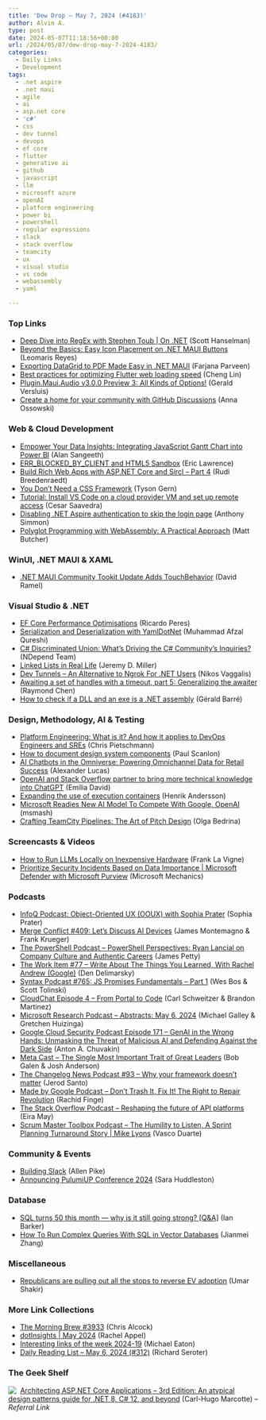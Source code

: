 ```yaml
---
title: 'Dew Drop – May 7, 2024 (#4183)'
author: Alvin A.
type: post
date: 2024-05-07T11:18:56+00:00
url: /2024/05/07/dew-drop-may-7-2024-4183/
categories:
  - Daily Links
  - Development
tags:
  - .net aspire
  - .net maui
  - agile
  - ai
  - asp.net core
  - 'c#'
  - css
  - dev tunnel
  - devops
  - ef core
  - flutter
  - generative ai
  - github
  - javascript
  - llm
  - microsoft azure
  - openAI
  - platform engineering
  - power bi
  - powershell
  - regular expressions
  - slack
  - stack overflow
  - teamcity
  - ux
  - visual studio
  - vs code
  - webassembly
  - yaml

---
```

### <a name="top"></a>Top Links

  * <a href="http://www.youtube.com/watch?v=ptKjWPC7pqw" target="_blank" rel="noopener">Deep Dive into RegEx with Stephen Toub | On .NET</a> (Scott Hanselman)
  * <a href="https://www.telerik.com/blogs/beyond-basics-easy-icon-placement-net-maui-buttons" target="_blank" rel="noopener">Beyond the Basics: Easy Icon Placement on .NET MAUI Buttons</a> (Leomaris Reyes)
  * <a href="https://www.syncfusion.com/blogs/post/export-dotnet-maui-datagrid-to-pdf?utm_source=alvinashcraft&utm_medium=email&utm_campaign=alvinashcraft_blog_edmmay24" target="_blank" rel="noopener">Exporting DataGrid to PDF Made Easy in .NET MAUI</a> (Farjana Parveen)
  * <a href="https://medium.com/flutter/best-practices-for-optimizing-flutter-web-loading-speed-7cc0df14ce5c?source=rss----4da7dfd21a33---4" target="_blank" rel="noopener">Best practices for optimizing Flutter web loading speed</a> (Cheng Lin)
  * <a href="https://github.com/jfversluis/Plugin.Maui.Audio/releases/tag/v3.0.0-preview3" target="_blank" rel="noopener">Plugin.Maui.Audio v3.0.0 Preview 3: All Kinds of Options!</a> (Gerald Versluis)
  * <a href="https://github.blog/2024-05-06-create-a-home-for-your-community-with-github-discussions/" target="_blank" rel="noopener">Create a home for your community with GitHub Discussions</a> (Anna Ossowski)



### <a name="web"></a>Web & Cloud Development

  * <a href="https://www.syncfusion.com/blogs/post/add-gantt-chart-into-power-bi?utm_source=alvinashcraft&utm_medium=email&utm_campaign=alvinashcraft_blog_edmmay24" target="_blank" rel="noopener">Empower Your Data Insights: Integrating JavaScript Gantt Chart into Power BI</a> (Alan Sangeeth)
  * <a href="https://textslashplain.com/2024/05/06/err_blocked_by_client-and-html5-sandbox/" target="_blank" rel="noopener">ERR_BLOCKED_BY_CLIENT and HTML5 Sandbox</a> (Eric Lawrence)
  * <a href="https://www.codeproject.com/Articles/5381910/Build-Rich-Web-Apps-with-ASP-NET-Core-and-Sircl-2" target="_blank" rel="noopener">Build Rich Web Apps with ASP.NET Core and Sircl – Part 4</a> (Rudi Breedenraedt)
  * <a href="https://www.infoq.com/articles/no-need-css-framework/" target="_blank" rel="noopener">You Don’t Need a CSS Framework</a> (Tyson Gern)
  * <a href="https://about.gitlab.com/blog/2024/05/06/tutorial-install-vs-code-on-a-cloud-provider-vm-and-set-up-remote-access" target="_blank" rel="noopener">Tutorial: Install VS Code on a cloud provider VM and set up remote access</a> (Cesar Saavedra)
  * <a href="https://anthonysimmon.com/disabling-dotnet-aspire-authentication-skip-login-page/" target="_blank" rel="noopener">Disabling .NET Aspire authentication to skip the login page</a> (Anthony Simmon)
  * <a href="https://www.infoq.com/articles/webassembly-component-model/" target="_blank" rel="noopener">Polyglot Programming with WebAssembly: A Practical Approach</a> (Matt Butcher)



### <a name="silverlight"></a>WinUI, .NET MAUI & XAML

  * <a href="https://visualstudiomagazine.com/Articles/2024/05/06/net-maui-community-toolkit-v8.aspx" target="_blank" rel="noopener">.NET MAUI Community Tookit Update Adds TouchBehavior</a> (David Ramel)



### <a name="dotnet"></a>Visual Studio & .NET

  * <a href="https://weblogs.asp.net:443/ricardoperes/ef-core-performance-optimisations" target="_blank" rel="noopener">EF Core Performance Optimisations</a> (Ricardo Peres)
  * <a href="https://code-maze.com/csharp-serialization-and-deserialization-with-yamldotnet/" target="_blank" rel="noopener">Serialization and Deserialization with YamlDotNet</a> (Muhammad Afzal Qureshi)
  * <a href="https://blog.ndepend.com/csharp-discriminated-union/" target="_blank" rel="noopener">C# Discriminated Union: What’s Driving the C# Community’s Inquiries?</a> (NDepend Team)
  * <a href="https://jeremydmiller.com/2024/05/06/linked-lists-in-real-life/" target="_blank" rel="noopener">Linked Lists in Real Life</a> (Jeremy D. Miller)
  * <a href="http://www.i-programmer.info/news/89-net/17165-dev-tunnels-an-alternative-to-ngrok-for-net-users.html" target="_blank" rel="noopener">Dev Tunnels &#8211; An Alternative to Ngrok For .NET Users</a> (Nikos Vaggalis)
  * <a href="https://devblogs.microsoft.com/oldnewthing/20240506-00/?p=109727" target="_blank" rel="noopener">Awaiting a set of handles with a timeout, part 5: Generalizing the awaiter</a> (Raymond Chen)
  * <a href="https://www.meziantou.net/how-to-check-if-a-dll-and-an-exe-is-a-dotnet-assembly.htm?utm_medium=social&utm_source=syndication" target="_blank" rel="noopener">How to check if a DLL and an exe is a .NET assembly</a> (Gérald Barré)



### <a name="design"></a>Design, Methodology, AI & Testing

  * <a href="https://build5nines.com/platform-engineering-what-is-it-and-how-it-applies-to-devops-engineers-and-sres/" target="_blank" rel="noopener">Platform Engineering: What is it? And how it applies to DevOps Engineers and SREs</a> (Chris Pietschmann)
  * <a href="https://blog.stackblitz.com/posts/design-system-component-documentation/" target="_blank" rel="noopener">How to document design system components</a> (Paul Scanlon)
  * <a href="https://blog.genzeon.com/ai-chatbots-omniverse-powering-omnichannel-data-for-retail-success-infographic" target="_blank" rel="noopener">AI Chatbots in the Omniverse: Powering Omnichannel Data for Retail Success</a> (Alexander Lucas)
  * <a href="https://www.theverge.com/2024/5/6/24150341/openai-stack-overflow-partner-api-coding-assistance" target="_blank" rel="noopener">OpenAI and Stack Overflow partner to bring more technical knowledge into ChatGPT</a> (Emilia David)
  * <a href="https://octopus.com/blog/inline-execution-containers" target="_blank" rel="noopener">Expanding the use of execution containers</a> (Henrik Andersson)
  * <a href="https://tech.slashdot.org/story/24/05/06/1437231/microsoft-readies-new-ai-model-to-compete-with-google-openai?utm_source=rss1.0mainlinkanon&utm_medium=feed" target="_blank" rel="noopener">Microsoft Readies New AI Model To Compete With Google, OpenAI</a> (msmash)
  * <a href="https://blog.jetbrains.com/teamcity/2024/05/art-of-pitch-design/" target="_blank" rel="noopener">Crafting TeamCity Pipelines: The Art of Pitch Design</a> (Olga Bedrina)



### <a name="videos"></a>Screencasts & Videos

  * <a href="https://www.franksworld.com/2024/05/06/how-to-run-llms-locally-on-inexpensive-hardware/?utm_source=rss&utm_medium=rss&utm_campaign=how-to-run-llms-locally-on-inexpensive-hardware" target="_blank" rel="noopener">How to Run LLMs Locally on Inexpensive Hardware</a> (Frank La Vigne)
  * <a href="http://www.youtube.com/watch?v=Ro3GmcVUL2k" target="_blank" rel="noopener">Prioritize Security Incidents Based on Data Importance | Microsoft Defender with Microsoft Purview</a> (Microsoft Mechanics)



### <a name="podcasts"></a>Podcasts

  * <a href="https://www.infoq.com/podcasts/object-oriented-ux-sophia-prater/" target="_blank" rel="noopener">InfoQ Podcast: Object-Oriented UX (OOUX) with Sophia Prater</a> (Sophia Prater)
  * <a href="http://www.mergeconflict.fm/409" target="_blank" rel="noopener">Merge Conflict #409: Let&#8217;s Discuss AI Devices</a> (James Montemagno & Frank Krueger)
  * <a href="https://powershell.org/2024/05/the-powershell-podcast-powershell-perspectives-ryan-lancial-on-company-culture-and-authentic-careers/" target="_blank" rel="noopener">The PowerShell Podcast &#8211; PowerShell Perspectives: Ryan Lancial on Company Culture and Authentic Careers</a> (James Petty)
  * <a href="https://theworkitem.com/blog/write-about-things-you-learned-rachel-andrew/" target="_blank" rel="noopener">The Work Item #77 &#8211; Write About The Things You Learned, With Rachel Andrew (Google)</a> (Den Delimarsky)
  * <a href="https://syntax.fm/765" target="_blank" rel="noopener">Syntax Podcast #765: JS Promises Fundamentals &#8211; Part 1</a> (Wes Bos & Scott Tolinski)
  * <a href="https://cloudchat.tech/2024/05/0004-from-portal-to-code/" target="_blank" rel="noopener">CloudChat Episode 4 &#8211; From Portal to Code</a> (Carl Schweitzer & Brandon Martinez)
  * <a href="https://www.microsoft.com/en-us/research/podcast/abstracts-may-6-2024/" target="_blank" rel="noopener">Microsoft Research Podcast &#8211; Abstracts: May 6, 2024</a> (Michael Galley & Gretchen Huizinga)
  * <a href="https://cloudsecuritypodcast.libsyn.com/ep171-genai-in-the-wrong-hands-unmasking-the-threat-of-malicious-ai-and-defending-against-the-dark-side" target="_blank" rel="noopener">Google Cloud Security Podcast Episode 171 &#8211; GenAI in the Wrong Hands: Unmasking the Threat of Malicious AI and Defending Against the Dark Side</a> (Anton A. Chuvakin)
  * <a href="https://www.meta-cast.com/episode/the-single-most-important-trait-of-great-leaders" target="_blank" rel="noopener">Meta Cast &#8211; The Single Most Important Trait of Great Leaders</a> (Bob Galen & Josh Anderson)
  * <a href="https://changelog.com/news/93" target="_blank" rel="noopener">The Changelog News Podcast #93 &#8211; Why your framework doesn&#8217;t matter</a> (Jerod Santo)
  * <a href="https://shows.acast.com/made-by-google-podcast/episodes/663393aae9604e0012e05efe" target="_blank" rel="noopener">Made by Google Podcast &#8211; Don&#8217;t Trash It, Fix It! The Right to Repair Revolution</a> (Rachid Finge)
  * <a href="https://stackoverflow.blog/2024/05/07/reshaping-the-future-of-api-platforms/" target="_blank" rel="noopener">The Stack Overflow Podcast &#8211; Reshaping the future of API platforms</a> (Eira May)
  * <a href="https://scrummastertoolbox.libsyn.com/the-humility-to-listen-a-sprint-planning-turnaround-story-mike-lyons" target="_blank" rel="noopener">Scrum Master Toolbox Podcast &#8211; The Humility to Listen, A Sprint Planning Turnaround Story | Mike Lyons</a> (Vasco Duarte)



### <a name="events"></a>Community & Events

  * <a href="https://www.allenpike.com/2024/building-slack" target="_blank" rel="noopener">Building Slack</a> (Allen Pike)
  * <a href="https://www.pulumi.com/blog/announcing-pulumiup-conference-2024/" target="_blank" rel="noopener">Announcing PulumiUP Conference 2024</a> (Sara Huddleston)



### <a name="sql"></a>Database

  * <a href="https://betanews.com/2024/05/07/sql-turns-50-this-month-why-is-it-still-going-strong-qa/" target="_blank" rel="noopener">SQL turns 50 this month &#8212; why is it still going strong? [Q&A]</a> (Ian Barker)
  * <a href="https://thenewstack.io/how-to-run-complex-queries-with-sql-in-vector-databases/" target="_blank" rel="noopener">How To Run Complex Queries With SQL in Vector Databases</a> (Jianmei Zhang)



### <a name="misc"></a>Miscellaneous

  * <a href="https://www.theverge.com/2024/5/6/24150041/ev-epa-clean-air-emissions-lawsuit-republicans-tax-credit" target="_blank" rel="noopener">Republicans are pulling out all the stops to reverse EV adoption</a> (Umar Shakir)



### <a name="links"></a>More Link Collections

  * <a href="https://blog.cwa.me.uk/2024/05/07/the-morning-brew-3933/" target="_blank" rel="noopener">The Morning Brew #3933</a> (Chris Alcock)
  * <a href="https://blog.jetbrains.com/dotnet/2024/05/06/dotinsights-may-2024/" target="_blank" rel="noopener">dotInsights | May 2024</a> (Rachel Appel)
  * <a href="https://samestuffdifferentday.net/2024/05/06/Interesting-links-of-the-week-2024-19/" target="_blank" rel="noopener">Interesting links of the week 2024-19</a> (Michael Eaton)
  * <a href="https://seroter.com/2024/05/06/daily-reading-list-may-6-2024-312/" target="_blank" rel="noopener">Daily Reading List – May 6, 2024 (#312)</a> (Richard Seroter)



### <a name="shelf"></a>The Geek Shelf

<a href="https://www.amazon.com/dp/1805123386/?tag=amavin-20" target="_blank" rel="noopener"><img decoding="async" align="left" style="margin: 0px 4px 0px 0px; border: 0px currentcolor; border-image: none; float: left; display: inline; background-image: none;" src="https://m.media-amazon.com/images/I/41Nw2b8F8FL._SS135_.jpg" border="0" /></a>&nbsp;<a href="https://www.amazon.com/dp/1805123386/?tag=amavin-20" target="_blank" rel="noopener">Architecting ASP.NET Core Applications &#8211; 3rd Edition: An atypical design patterns guide for .NET 8, C# 12, and beyond</a> (Carl-Hugo Marcotte) _&#8211; Referral Link_